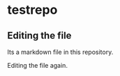 # testrepo

## Editing the file

Its a markdown file in this repository.  

Editing the file again.
